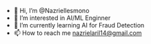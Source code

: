 - 👋 Hi, I’m @Nazriellesmono
- 👀 I’m interested in AI/ML Enginner
- 🌱 I’m currently learning AI for Fraud Detection 
- 📫 How to reach me nazrielaril14@gmail.com

<!---
Nazriellesmono/Nazriellesmono is a ✨ special ✨ repository because its `README.md` (this file) appears on your GitHub profile.
You can click the Preview link to take a look at your changes.
--->
